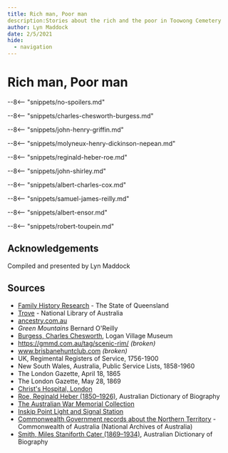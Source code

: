 ```yaml
---
title: Rich man, Poor man
description:Stories about the rich and the poor in Toowong Cemetery
author: Lyn Maddock
date: 2/5/2021
hide:
  - navigation
---
```


# Rich man, Poor man

--8<-- "snippets/no-spoilers.md"

<!--
Introduction

???+ directions "Directions" 

    Starting point
    Walking directions to first headstone... is the grave of...
    
    ![](../assets/404.png){ width="15%" }
-->

--8<-- "snippets/charles-chesworth-burgess.md"

<!--
??? directions "Directions" 

    Walking directions to next headstone... is the grave of...
    
    ![](../assets/404.png){ width="15%" }
-->

--8<-- "snippets/john-henry-griffin.md"

--8<-- "snippets/molyneux-henry-dickinson-nepean.md"

--8<-- "snippets/reginald-heber-roe.md"

--8<-- "snippets/john-shirley.md"

--8<-- "snippets/albert-charles-cox.md"

--8<-- "snippets/samuel-james-reilly.md"

--8<-- "snippets/albert-ensor.md"

--8<-- "snippets/robert-toupein.md"


## Acknowledgements

Compiled and presented by Lyn Maddock

## Sources

- [Family History Research](https://www.familyhistory.bdm.qld.gov.au) - The State of Queensland
- [Trove](https://trove.nla.gov.au) - National Library of Australia
- [ancestry.com.au](https://www.ancestry.com.au/)
- *Green Mountains* Bernard O'Reilly 
- [Burgess, Charles Chesworth](https://www.loganvillagemuseum.org.au/anzacs/item/22-burgess), Logan Village Museum
- https://gmmd.com.au/tag/scenic-rim/  *(broken)*
- www.brisbanehuntclub.com *(broken)*
- UK, Regimental Registers of Service, 1756-1900
- New South Wales, Australia, Public Service Lists, 1858-1960
- The London Gazette, April 18, 1865
- The London Gazette, May 28, 1869
- [Christ's Hospital, London](http://www.childrenshomes.org.uk/ChristsHospital/) 
- [Roe, Reginald Heber (1850–1926)](https://adb.anu.edu.au/biography/roe-reginald-heber-8253), Australian Dictionary of Biography 
- [The Australian War Memorial Collection](https://www.awm.gov.au/advanced-search)
- [Inskip Point Light and Signal Station](http://indicatorloops.com/inskip.htm) 
- [Commonwealth Government records about the Northern Territory](https://www.naa.gov.au/help-your-research/research-guides/commonwealth-government-records-about-northern-territory) - Commonwealth of Australia (National Archives of Australia)
- [Smith, Miles Staniforth Cater (1869–1934)](https://adb.anu.edu.au/biography/smith-miles-staniforth-cater-8480), Australian Dictionary of Biography

<!--
<div class="noprint" markdown="1">

## Brochure

**[Download this walk](../assets/guides/rich-man-poor-man.pdf)** - designed to be printed and folded in half to make an A5 brochure.

</div>
-->
